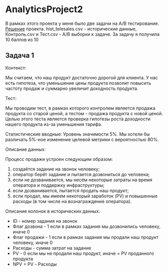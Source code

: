 # AnalyticsProject2

В рамках этого проекта у меня было две задачи на A/B тестирование. [Решение](https://github.com/IraNovichkova/AnalyticsProject2/blob/main/README.md) проекта. hist_telesales.csv - исторические данные, Контроль.csv и Тест.csv - A/B выборки к задаче. За задачу я получила 10 баллов из 10 


## Задача 1

Контекст:

Мы считаем, что наш продукт достаточно дорогой для клиента.
У нас есть гипотеза, что уменьшение цены продукта
позволит повысить частоту продаж
и суммарно увеличит доходность продукта.
        
Тест:

Мы проводим тест,
в рамках которого контролем является
продажа продукта со старой ценой,
а тестом - продажа продукта с новой ценой.
Целью этого теста
является проверка гипотезы роста доходности
нашего продукта из-за уменьшения тарифа.

Статистические вводные:
Уровень значимости 5%.
Мы хотели бы различать 5%-ное
изменение целевой метрики
с вероятностью 80%.


Описание данных:

Процесс продажи устроен следующим образом:

1. создаётся задание на звонок человеку;
2. оператор берёт задание и пытается дозвониться до человека;
3. если не дозванивается, мы несём некоторые затраты на время оператора и поддержку инфраструктуры;
4. если дозванивается, пытается продать наш продукт;
5. если продал, мы имеем некоторый заработок (PV) и повышенные расходы (в том числе на вознаграждение оператора).

Описание колонок в исторических данных:

- ID - номер задания на звонок
- Флаг дозвона - 1 если в рамках задания мы дозвонились человеку, иначе 0
- Флаг продажи - 1 если в рамках задания мы продали наш продукт человеку, иначе 0
- Расходы - сумма затрат на задание
- PV - 0 если мы не продали наш продукт, иначе = PV проданного продукта
- NPV = PV - Расходы


